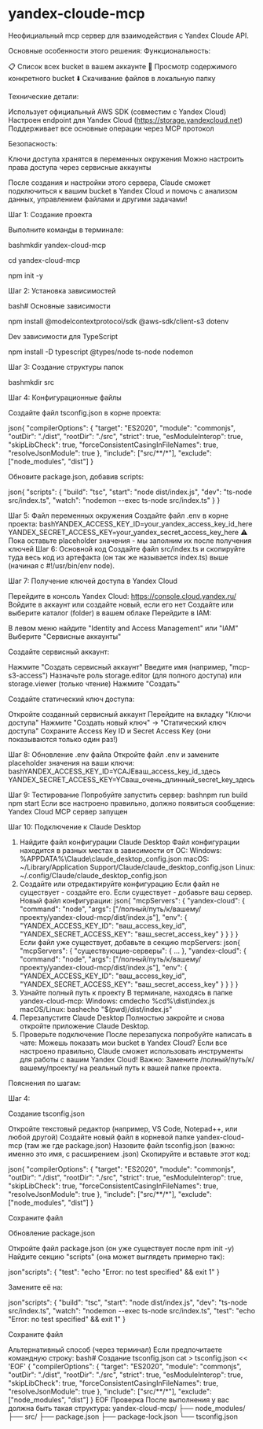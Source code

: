 # yandex-cloude-mcp
Неофициальный mcp сервер для взаимодействия с Yandex Cloude API.

Основные особенности этого решения:
Функциональность:

📋 Список всех bucket в вашем аккаунте
📁 Просмотр содержимого конкретного bucket
⬇️ Скачивание файлов в локальную папку

Технические детали:

Использует официальный AWS SDK (совместим с Yandex Cloud)
Настроен endpoint для Yandex Cloud (https://storage.yandexcloud.net)
Поддерживает все основные операции через MCP протокол

Безопасность:

Ключи доступа хранятся в переменных окружения
Можно настроить права доступа через сервисные аккаунты

После создания и настройки этого сервера, Claude сможет подключиться к вашим bucket в Yandex Cloud и помочь с анализом данных, управлением файлами и другими задачами!

Шаг 1: Создание проекта

Выполните команды в терминале:

bashmkdir yandex-cloud-mcp

cd yandex-cloud-mcp

npm init -y


Шаг 2: Установка зависимостей

bash# Основные зависимости

npm install @modelcontextprotocol/sdk @aws-sdk/client-s3 dotenv

Dev зависимости для TypeScript

npm install -D typescript @types/node ts-node nodemon


Шаг 3: Создание структуры папок

bashmkdir src


Шаг 4: Конфигурационные файлы

Создайте файл tsconfig.json в корне проекта:

json{
  "compilerOptions": {
    "target": "ES2020",
    "module": "commonjs",
    "outDir": "./dist",
    "rootDir": "./src",
    "strict": true,
    "esModuleInterop": true,
    "skipLibCheck": true,
    "forceConsistentCasingInFileNames": true,
    "resolveJsonModule": true
  },
  "include": ["src/**/*"],
  "exclude": ["node_modules", "dist"]
}

Обновите package.json, добавив scripts:

json{
  "scripts": {
    "build": "tsc",
    "start": "node dist/index.js",
    "dev": "ts-node src/index.ts",
    "watch": "nodemon --exec ts-node src/index.ts"
  }
}


Шаг 5: Файл переменных окружения
Создайте файл .env в корне проекта:
bashYANDEX_ACCESS_KEY_ID=your_yandex_access_key_id_here
YANDEX_SECRET_ACCESS_KEY=your_yandex_secret_access_key_here
⚠️ Пока оставьте placeholder значения - мы заполним их после получения ключей
Шаг 6: Основной код
Создайте файл src/index.ts и скопируйте туда весь код из артефакта (он так же называется index.ts) выше (начиная с #!/usr/bin/env node).

Шаг 7: Получение ключей доступа в Yandex Cloud

Перейдите в консоль Yandex Cloud: https://console.cloud.yandex.ru/
Войдите в аккаунт или создайте новый, если его нет
Создайте или выберите каталог (folder) в вашем облаке
Перейдите в IAM:

В левом меню найдите "Identity and Access Management" или "IAM"
Выберите "Сервисные аккаунты"


Создайте сервисный аккаунт:

Нажмите "Создать сервисный аккаунт"
Введите имя (например, "mcp-s3-access")
Назначьте роль storage.editor (для полного доступа) или storage.viewer (только чтение)
Нажмите "Создать"


Создайте статический ключ доступа:

Откройте созданный сервисный аккаунт
Перейдите на вкладку "Ключи доступа"
Нажмите "Создать новый ключ" → "Статический ключ доступа"
Сохраните Access Key ID и Secret Access Key (они показываются только один раз!)



Шаг 8: Обновление .env файла
Откройте файл .env и замените placeholder значения на ваши ключи:
bashYANDEX_ACCESS_KEY_ID=YCAJEваш_access_key_id_здесь
YANDEX_SECRET_ACCESS_KEY=YCваш_очень_длинный_secret_key_здесь

Шаг 9: Тестирование
Попробуйте запустить сервер:
bashnpm run build
npm start
Если все настроено правильно, должно появиться сообщение:
Yandex Cloud MCP сервер запущен

Шаг 10: Подключение к Claude Desktop
1. Найдите файл конфигурации Claude Desktop
Файл конфигурации находится в разных местах в зависимости от ОС:
Windows:
%APPDATA%\Claude\claude_desktop_config.json
macOS:
~/Library/Application Support/Claude/claude_desktop_config.json
Linux:
~/.config/Claude/claude_desktop_config.json
2. Создайте или отредактируйте конфигурацию
Если файл не существует - создайте его. Если существует - добавьте ваш сервер.
Новый файл конфигурации:
json{
  "mcpServers": {
    "yandex-cloud": {
      "command": "node",
      "args": ["/полный/путь/к/вашему/проекту/yandex-cloud-mcp/dist/index.js"],
      "env": {
        "YANDEX_ACCESS_KEY_ID": "ваш_access_key_id",
        "YANDEX_SECRET_ACCESS_KEY": "ваш_secret_access_key"
      }
    }
  }
}
Если файл уже существует, добавьте в секцию mcpServers:
json{
  "mcpServers": {
    "существующие-серверы": { ... },
    "yandex-cloud": {
      "command": "node",
      "args": ["/полный/путь/к/вашему/проекту/yandex-cloud-mcp/dist/index.js"],
      "env": {
        "YANDEX_ACCESS_KEY_ID": "ваш_access_key_id",
        "YANDEX_SECRET_ACCESS_KEY": "ваш_secret_access_key"
      }
    }
  }
}
3. Узнайте полный путь к проекту
В терминале, находясь в папке yandex-cloud-mcp:
Windows:
cmdecho %cd%\dist\index.js
macOS/Linux:
bashecho "$(pwd)/dist/index.js"
4. Перезапустите Claude Desktop
Полностью закройте и снова откройте приложение Claude Desktop.
5. Проверьте подключение
После перезапуска попробуйте написать в чате:
Можешь показать мои bucket в Yandex Cloud?
Если все настроено правильно, Claude сможет использовать инструменты для работы с вашим Yandex Cloud!
Важно: Замените /полный/путь/к/вашему/проекту/ на реальный путь к вашей папке проекта.

Пояснения по шагам:

Шаг 4:

Создание tsconfig.json

Откройте текстовый редактор (например, VS Code, Notepad++, или любой другой)
Создайте новый файл в корневой папке yandex-cloud-mcp (там же где package.json)
Назовите файл tsconfig.json (важно: именно это имя, с расширением .json)
Скопируйте и вставьте этот код:

json{
  "compilerOptions": {
    "target": "ES2020",
    "module": "commonjs",
    "outDir": "./dist",
    "rootDir": "./src",
    "strict": true,
    "esModuleInterop": true,
    "skipLibCheck": true,
    "forceConsistentCasingInFileNames": true,
    "resolveJsonModule": true
  },
  "include": ["src/**/*"],
  "exclude": ["node_modules", "dist"]
}

Сохраните файл

Обновление package.json

Откройте файл package.json (он уже существует после npm init -y)
Найдите секцию "scripts" (она может выглядеть примерно так):

json"scripts": {
  "test": "echo \"Error: no test specified\" && exit 1"
}

Замените её на:

json"scripts": {
  "build": "tsc",
  "start": "node dist/index.js",
  "dev": "ts-node src/index.ts",
  "watch": "nodemon --exec ts-node src/index.ts",
  "test": "echo \"Error: no test specified\" && exit 1"
}

Сохраните файл

Альтернативный способ (через терминал)
Если предпочитаете командную строку:
bash# Создание tsconfig.json
cat > tsconfig.json << 'EOF'
{
  "compilerOptions": {
    "target": "ES2020",
    "module": "commonjs",
    "outDir": "./dist",
    "rootDir": "./src",
    "strict": true,
    "esModuleInterop": true,
    "skipLibCheck": true,
    "forceConsistentCasingInFileNames": true,
    "resolveJsonModule": true
  },
  "include": ["src/**/*"],
  "exclude": ["node_modules", "dist"]
}
EOF
Проверка
После выполнения у вас должна быть такая структура:
yandex-cloud-mcp/
├── node_modules/
├── src/
├── package.json
├── package-lock.json
└── tsconfig.json

